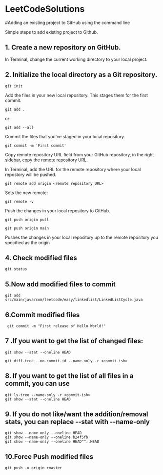 # LeetCodeSolutions
#Adding an existing project to GitHub using the command line

Simple steps to add existing project to Github.

## 1. Create a new repository on GitHub.
In Terminal, change the current working directory to your local project.

## 2. Initialize the local directory as a Git repository.

	git init

Add the files in your new local repository. This stages them for the first commit.

	git add .

or:

	git add --all

Commit the files that you've staged in your local repository.

	git commit -m 'First commit'


Copy remote repository URL field from your GitHub repository, in the right sidebar, copy the remote repository URL.

In Terminal, add the URL for the remote repository where your local repostory will be pushed.

	git remote add origin <remote repository URL>

Sets the new remote:

	git remote -v

Push the changes in your local repository to GitHub.

	git push origin pull

    git push origin main

Pushes the changes in your local repository up to the remote repository you specified as the origin


## 4. Check modified files
 	git status

## 5.Now add modified files to commit
 	git add src/main/java/com/leetcode/easy/linkedlist/LinkedListCycle.java

## 6.Commit modified files 
 	 git commit -m "First release of Hello World!"

## 7 .If you want to get the list of changed files:
    git show --stat --oneline HEAD 

    git diff-tree --no-commit-id --name-only -r <commit-ish>

## 8. If you want to get the list of all files in a commit, you can use
    git ls-tree --name-only -r <commit-ish>
    git show --stat --oneline HEAD

## 9. If you do not like/want the addition/removal stats, you can replace --stat with --name-only

    git show --name-only --oneline HEAD
    git show --name-only --oneline b24f5fb
    git show --name-only --oneline HEAD^^..HEAD

## 10.Force Push modified files
    git push -u origin +master



